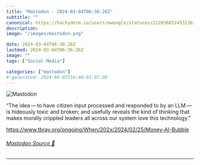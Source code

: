 ```yaml
---
title: "Mastodon - 2024-03-04T06:36:26Z"
subtitle: ""
canonical: https://hachyderm.io/users/mweagle/statuses/112036032453136341
description:
image: "/images/mastodon.png"

date: 2024-03-04T06:36:26Z
lastmod: 2024-03-04T06:36:26Z
image: ""
tags: ["Social Media"]

categories: ["mastodon"]
# generated: 2024-04-05T16:46:01-07:00
---
```

![Mastodon](/images/mastodon.png)

<p>“The idea — to have citizen input processed and responded to by an LLM — is hideously toxic and broken; and usefully reveals the kind of thinking that makes morally crippled leaders all across our system love this technology.”</p><p><a href="https://www.tbray.org/ongoing/When/202x/2024/02/25/Money-AI-Bubble" target="_blank" rel="nofollow noopener noreferrer" translate="no"><span class="invisible">https://www.</span><span class="ellipsis">tbray.org/ongoing/When/202x/20</span><span class="invisible">24/02/25/Money-AI-Bubble</span></a></p>


###### [Mastodon Source 🐘](https://hachyderm.io/@mweagle/112036032453136341)

___
